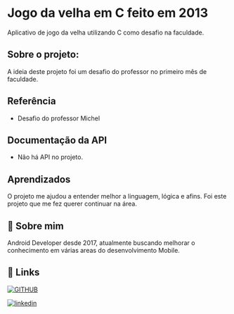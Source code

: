 
# Jogo da velha em C feito em 2013

Aplicativo de jogo da velha utilizando C como desafio na faculdade.

## Sobre o projeto:
A ideia deste projeto foi um desafio do professor no primeiro mês de faculdade.


## Referência

 - Desafio do professor Michel
 

## Documentação da API

- Não há API no projeto.


## Aprendizados

O projeto me ajudou a entender melhor a linguagem, lógica e afins. Foi este projeto que me fez querer continuar na área.


## 🚀 Sobre mim
Android Developer desde 2017, atualmente buscando melhorar o conhecimento em várias areas do desenvolvimento Mobile. 


## 🔗 Links
[![GITHUB](https://img.shields.io/badge/my_portfolio-000?style=for-the-badge&logo=ko-fi&logoColor=white)](https://github.com/danton-vicente)

[![linkedin](https://img.shields.io/badge/linkedin-0A66C2?style=for-the-badge&logo=linkedin&logoColor=white)](https://www.linkedin.com/in/danviicente/)
